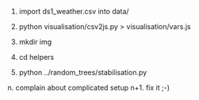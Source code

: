 1. import ds1_weather.csv into data/
2. python visualisation/csv2js.py > visualisation/vars.js

3. mkdir img
4. cd helpers
5. python ../random_trees/stabilisation.py

n. complain about complicated setup
n+1. fix it ;-)
